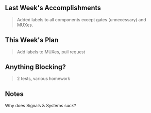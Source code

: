 ## Last Week's Accomplishments

> Added labels to all components except gates (unnecessary) and MUXes.

## This Week's Plan

> Add labels to MUXes, pull request

## Anything Blocking?

> 2 tests, various homework

## Notes

Why does Signals & Systems suck?

